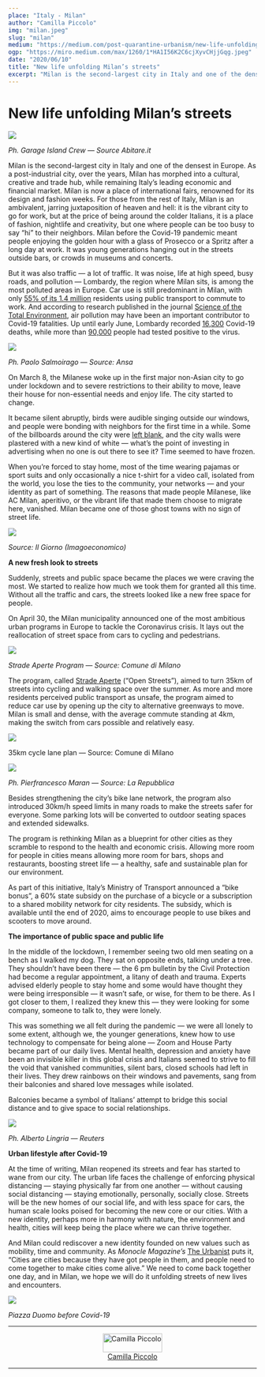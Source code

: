 ```yaml
---
place: "Italy - Milan"
author: "Camilla Piccolo"
img: "milan.jpeg"
slug: "milan"
medium: "https://medium.com/post-quarantine-urbanism/new-life-unfolding-milans-streets-b5b32aef5bb9"
ogp: "https://miro.medium.com/max/1260/1*HA1I56K2C6cjXyvCHjjGqg.jpeg"
date: "2020/06/10"
title: "New life unfolding Milan’s streets"
excerpt: "Milan is the second-largest city in Italy and one of the densest in Europe. As a post-industrial city, over the years, Milan has morphed into a cultural,"
---
```


New life unfolding Milan’s streets
==================================

<img class="s t u gk ai" src="https://miro.medium.com/max/1260/1*HA1I56K2C6cjXyvCHjjGqg.jpeg"/>

_Ph. Garage Island Crew — Source Abitare.it_

Milan is the second-largest city in Italy and one of the densest in Europe. As a post-industrial city, over the years, Milan has morphed into a cultural, creative and trade hub, while remaining Italy’s leading economic and financial market. Milan is now a place of international fairs, renowned for its design and fashion weeks. For those from the rest of Italy, Milan is an ambivalent, jarring juxtaposition of heaven and hell: it is the vibrant city to go for work, but at the price of being around the colder Italians, it is a place of fashion, nightlife and creativity, but one where people can be too busy to say “hi” to their neighbors. Milan before the Covid-19 pandemic meant people enjoying the golden hour with a glass of Prosecco or a Spritz after a long day at work. It was young generations hanging out in the streets outside bars, or crowds in museums and concerts.

But it was also traffic — a lot of traffic. It was noise, life at high speed, busy roads, and pollution — Lombardy, the region where Milan sits, is among the most polluted areas in Europe. Car use is still predominant in Milan, with only [55% of its 1.4 million](https://www.theguardian.com/world/2020/apr/21/milan-seeks-to-prevent-post-crisis-return-of-traffic-pollution?CMP=share_btn_fb&fbclid=IwAR3jl7iG_JwA_ZA-tUtjcQAHHgvSrJMx8lNvuAggQ5fLwHl3DYbEnCx2sQ4) residents using public transport to commute to work. And according to research published in the journal [Science of the Total Environment](https://www.sciencedirect.com/science/article/pii/S0048969720321215), air pollution may have been an important contributor to Covid-19 fatalities. Up until early June, Lombardy recorded [16,300](http://www.salute.gov.it/imgs/C_17_notizie_4870_0_file.pdf) Covid-19 deaths, while more than [90,000](http://www.salute.gov.it/imgs/C_17_notizie_4870_0_file.pdf) people had tested positive to the virus.

<img class="s t u gk ai" src="https://miro.medium.com/max/1400/1*9PkjW8aYbeAOCK2N9C1BhQ.jpeg"/>

_Ph. Paolo Salmoirago — Source: Ansa_

On March 8, the Milanese woke up in the first major non-Asian city to go under lockdown and to severe restrictions to their ability to move, leave their house for non-essential needs and enjoy life. The city started to change.

It became silent abruptly, birds were audible singing outside our windows, and people were bonding with neighbors for the first time in a while. Some of the billboards around the city were [left blank](https://www.ilmilaneseimbruttito.com/2020/04/10/milano-senza-sponsor-per-la-prima-volta-nessun-cartellone-pubblicitario-ricopre-gli-edifici-in-restauro/), and the city walls were plastered with a new kind of white — what’s the point of investing in advertising when no one is out there to see it? Time seemed to have frozen.

When you’re forced to stay home, most of the time wearing pajamas or sport suits and only occasionally a nice t-shirt for a video call, isolated from the world, you lose the ties to the community, your networks — and your identity as part of something. The reasons that made people Milanese, like AC Milan, aperitivo, or the vibrant life that made them choose to migrate here, vanished. Milan became one of those ghost towns with no sign of street life.

<img class="s t u gk ai" src="https://miro.medium.com/max/1400/1*tw48i5Y4jWHdW8yQKi1RMA.jpeg"/>

_Source: Il Giorno (Imagoeconomico)_

**A new fresh look to streets**

Suddenly, streets and public space became the places we were craving the most. We started to realize how much we took them for granted all this time. Without all the traffic and cars, the streets looked like a new free space for people.

On April 30, the Milan municipality announced one of the most ambitious urban programs in Europe to tackle the Coronavirus crisis. It lays out the reallocation of street space from cars to cycling and pedestrians.

<img class="s t u gk ai" src="https://miro.medium.com/max/1400/1*P3_2-l79BZi7gLte6hqeeQ.png"/>

_Strade Aperte Program — Source: Comune di Milano_

The program, called [Strade Aperte](https://www.comune.milano.it/-/quartieri.-con-strade-aperte-nuove-aree-pedonali-ciclabili-zone-30-e-spazi-pubblici) (“Open Streets”), aimed to turn 35km of streets into cycling and walking space over the summer. As more and more residents perceived public transport as unsafe, the program aimed to reduce car use by opening up the city to alternative greenways to move. Milan is small and dense, with the average commute standing at 4km, making the switch from cars possible and relatively easy.

<img class="s t u gk ai" src="https://miro.medium.com/max/1240/1*bvnwKAk7lpw-gFuLMunykw.gif"/>

35km cycle lane plan — Source: Comune di Milano

<img class="s t u gk ai" src="https://miro.medium.com/max/1120/1*4p02gqOdPRlyLulvQkVl3g.jpeg"/>

_Ph. Pierfrancesco Maran — Source: La Repubblica_

Besides strengthening the city’s bike lane network, the program also introduced 30km/h speed limits in many roads to make the streets safer for everyone. Some parking lots will be converted to outdoor seating spaces and extended sidewalks.

The program is rethinking Milan as a blueprint for other cities as they scramble to respond to the health and economic crisis. Allowing more room for people in cities means allowing more room for bars, shops and restaurants, boosting street life — a healthy, safe and sustainable plan for our environment.

As part of this initiative, Italy’s Ministry of Transport announced a “bike bonus”, a 60% state subsidy on the purchase of a bicycle or a subscription to a shared mobility network for city residents. The subsidy, which is available until the end of 2020, aims to encourage people to use bikes and scooters to move around.

**The importance of public space and public life**

In the middle of the lockdown, I remember seeing two old men seating on a bench as I walked my dog. They sat on opposite ends, talking under a tree. They shouldn’t have been there — the 6 pm bulletin by the Civil Protection had become a regular appointment, a litany of death and trauma. Experts advised elderly people to stay home and some would have thought they were being irresponsible — it wasn’t safe, or wise, for them to be there. As I got closer to them, I realized they knew this — they were looking for some company, someone to talk to, they were lonely.

This was something we all felt during the pandemic — we were all lonely to some extent, although we, the younger generations, knew how to use technology to compensate for being alone — Zoom and House Party became part of our daily lives. Mental health, depression and anxiety have been an invisible killer in this global crisis and Italians seemed to strive to fill the void that vanished communities, silent bars, closed schools had left in their lives. They drew rainbows on their windows and pavements, sang from their balconies and shared love messages while isolated.

Balconies became a symbol of Italians’ attempt to bridge this social distance and to give space to social relationships.

<img class="s t u gk ai" src="https://miro.medium.com/max/1400/1*rObKG5Aul8EO9aETC5xRiA.jpeg"/>

_Ph. Alberto Lingria — Reuters_

**Urban lifestyle after Covid-19**

At the time of writing, Milan reopened its streets and fear has started to wane from our city. The urban life faces the challenge of enforcing physical distancing — staying physically far from one another — without causing social distancing — staying emotionally, personally, socially close. Streets will be the new homes of our social life, and with less space for cars, the human scale looks poised for becoming the new core or our cities. With a new identity, perhaps more in harmony with nature, the environment and health, cities will keep being the place where we can thrive together.

And Milan could rediscover a new identity founded on new values such as mobility, time and community. As _Monocle Magazine’s_ [The Urbanist](https://monocle.com/radio/shows/the-urbanist/) puts it, “Cities are cities because they have got people in them, and people need to come together to make cities come alive.” We need to come back together one day, and in Milan, we hope we will do it unfolding streets of new lives and encounters.

<img class="s t u gk ai" src="https://miro.medium.com/max/1400/1*EgbsOZK4iEvq8TRrIKDv3w.jpeg"/>

_Piazza Duomo before Covid-19_

---

<div style="display: flex; margin-bottom: 2rem">
    <div style="margin: 0 auto; text-align: center">
        <img style="width:100%" alt="Camilla Piccolo" src="https://miro.medium.com/fit/c/96/96/1*uheNW1JwRR-8sTy40AprDw.jpeg"><br/>
        <a href="https://medium.com/@CamillaPiccolo?source=post_page-----b5b32aef5bb9----------------------">Camilla Piccolo</a>
    </div>
</div>

---
